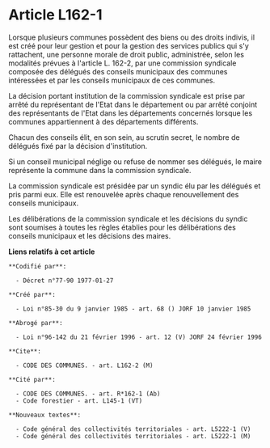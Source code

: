 # Article L162-1

Lorsque plusieurs communes possèdent des biens ou des droits indivis, il est créé pour leur gestion et pour la gestion des
services publics qui s'y rattachent, une personne morale de droit public, administrée, selon les modalités prévues à
l'article L. 162-2, par une commission syndicale composée des délégués des conseils municipaux des communes intéressées et
par les conseils municipaux de ces communes.

La décision portant institution de la commission syndicale est prise par arrêté du représentant de l'Etat dans le département
ou par arrêté conjoint des représentants de l'Etat dans les départements concernés lorsque les communes appartiennent à des
départements différents.

Chacun des conseils élit, en son sein, au scrutin secret, le nombre de délégués fixé par la décision d'institution.

Si un conseil municipal néglige ou refuse de nommer ses délégués, le maire représente la commune dans la commission
syndicale.

La commission syndicale est présidée par un syndic élu par les délégués et pris parmi eux. Elle est renouvelée après chaque
renouvellement des conseils municipaux.

Les délibérations de la commission syndicale et les décisions du syndic sont soumises à toutes les règles établies pour les
délibérations des conseils municipaux et les décisions des maires.

**Liens relatifs à cet article**

	**Codifié par**:

	  - Décret n°77-90 1977-01-27

	**Créé par**:

	  - Loi n°85-30 du 9 janvier 1985 - art. 68 () JORF 10 janvier 1985

	**Abrogé par**:

	  - Loi n°96-142 du 21 février 1996 - art. 12 (V) JORF 24 février 1996

	**Cite**:

	  - CODE DES COMMUNES. - art. L162-2 (M)

	**Cité par**:

	  - CODE DES COMMUNES. - art. R*162-1 (Ab)
	  - Code forestier - art. L145-1 (VT)

	**Nouveaux textes**:

	  - Code général des collectivités territoriales - art. L5222-1 (V)
	  - Code général des collectivités territoriales - art. L5222-1 (M)
